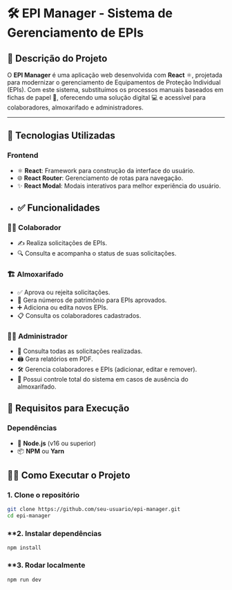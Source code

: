 # 🛠️ **EPI Manager - Sistema de Gerenciamento de EPIs**

## 📖 **Descrição do Projeto**
O **EPI Manager** é uma aplicação web desenvolvida com **React** ⚛️, projetada para modernizar o gerenciamento de Equipamentos de Proteção Individual (EPIs). Com este sistema, substituímos os processos manuais baseados em fichas de papel 📝, oferecendo uma solução digital 💻 e acessível para colaboradores, almoxarifado e administradores.

---

## 🚀 **Tecnologias Utilizadas**

### **Frontend**  
- ⚛️ **React**: Framework para construção da interface do usuário.  
- 🌐 **React Router**: Gerenciamento de rotas para navegação.  
- ✨ **React Modal**: Modais interativos para melhor experiência do usuário.
- ## ✅ **Funcionalidades**

### 👷‍♂️ **Colaborador**
- ✍️ Realiza solicitações de EPIs.  
- 🔍 Consulta e acompanha o status de suas solicitações.  

### 🏗️ **Almoxarifado**
- ✅ Aprova ou rejeita solicitações.  
- 🔢 Gera números de patrimônio para EPIs aprovados.  
- ➕ Adiciona ou edita novos EPIs.  
- 📋 Consulta os colaboradores cadastrados.  

### 👩‍💼 **Administrador**
- 📂 Consulta todas as solicitações realizadas.  
- 🖨️ Gera relatórios em PDF.  
- 🛠️ Gerencia colaboradores e EPIs (adicionar, editar e remover).  
- 🔑 Possui controle total do sistema em casos de ausência do almoxarifado.

## 🧩 **Requisitos para Execução**

### **Dependências**
- 🔵 **Node.js** (v16 ou superior)  
- 📦 **NPM** ou **Yarn**

## 🏃‍♂️ **Como Executar o Projeto**

### **1. Clone o repositório**  
```bash
git clone https://github.com/seu-usuario/epi-manager.git
cd epi-manager
```

### **2. Instalar dependências
```
npm install
```

### **3. Rodar localmente
```
npm run dev
```
